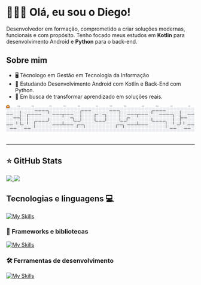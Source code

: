 # 👨🏻‍💻 Olá, eu sou o Diego!
<p align="left">
Desenvolvedor em formação, comprometido a criar soluções modernas, funcionais e com propósito.
Tenho focado meus estudos em <strong>Kotlin</strong> para desenvolvimento Android e <strong>Python</strong> para o back-end.
</p>

## Sobre mim

- 🖥️ Técnologo em Gestão em Tecnologia da Informação
- 🎯 Estudando Desenvolvimento Android com Kotlin e Back-End com Python.
- 🚀 Em busca de transformar aprendizado em soluções reais.

<picture>
  <source media="(prefers-color-scheme: dark)" srcset="https://raw.githubusercontent.com/eduardavieira-dev/eduardavieira-dev/output/pacman-contribution-graph-dark.svg">
  <source media="(prefers-color-scheme: light)" srcset="https://raw.githubusercontent.com/eduardavieira-dev/eduardavieira-dev/output/pacman-contribution-graph.svg">
  <img alt="pacman contribution graph" src="https://raw.githubusercontent.com/eduardavieira-dev/eduardavieira-dev/output/pacman-contribution-graph.svg">
</picture>

###
---
## ⭐ GitHub Stats
<a href="https://github.com/diegocosta08">
  <img height="180em" src="https://github-readme-stats.vercel.app/api?username=diegocosta08&show_icons=true&theme=dracula&include_all_commits=true&count_private=true"/>
  <img height="180em" src="https://github-readme-stats.vercel.app/api/top-langs/?username=diegocosta08&layout=compact&langs_count=6&theme=dracula"/>
</a>

## Tecnologias e linguagens 💻

[![My Skills](https://skillicons.dev/icons?i=kotlin,python,html,css)](https://skillicons.dev)

### 🚀 Frameworks e bibliotecas

[![My Skills](https://skillicons.dev/icons?i=flask,django)](https://skillicons.dev)

### 🛠️ Ferramentas de desenvolvimento

[![My Skills](https://skillicons.dev/icons?i=git,github,androidstudio)](https://skillicons.dev)
